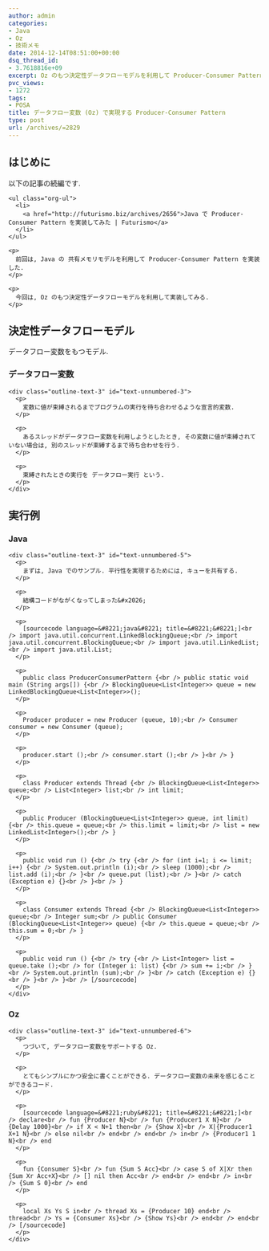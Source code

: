 ```yaml
---
author: admin
categories:
- Java
- Oz
- 技術メモ
date: 2014-12-14T08:51:00+00:00
dsq_thread_id:
- 3.7618816e+09
excerpt: Oz のもつ決定性データフローモデルを利用して Producer-Consumer Pattern を 実装
pvc_views:
- 1272
tags:
- POSA
title: データフロー変数 (Oz) で実現する Producer-Consumer Pattern
type: post
url: /archives/=2829
---
```


<div id="outline-container-unnumbered-1" class="outline-2">
  <h2 id="unnumbered-1">
    はじめに
  </h2>
  
  <div class="outline-text-2" id="text-unnumbered-1">
    <p>
      以下の記事の続編です.
    </p>
    
    <ul class="org-ul">
      <li>
        <a href="http://futurismo.biz/archives/2656">Java で Producer-Consumer Pattern を実装してみた | Futurismo</a>
      </li>
    </ul>
    
    <p>
      前回は, Java の 共有メモリモデルを利用して Producer-Consumer Pattern を実装した.
    </p>
    
    <p>
      今回は, Oz のもつ決定性データフローモデルを利用して実装してみる.
    </p>
  </div>
</div>

<div id="outline-container-unnumbered-2" class="outline-2">
  <h2 id="unnumbered-2">
    決定性データフローモデル
  </h2>
  
  <div class="outline-text-2" id="text-unnumbered-2">
    <p>
      データフロー変数をもつモデル.
    </p>
  </div>
  
  <div id="outline-container-unnumbered-3" class="outline-3">
    <h3 id="unnumbered-3">
      データフロー変数
    </h3>
    
    <div class="outline-text-3" id="text-unnumbered-3">
      <p>
        変数に値が束縛されるまでプログラムの実行を待ち合わせるような宣言的変数.
      </p>
      
      <p>
        あるスレッドがデータフロー変数を利用しようとしたとき, その変数に値が束縛されていない場合は, 別のスレッドが束縛するまで待ち合わせを行う.
      </p>
      
      <p>
        束縛されたときの実行を データフロー実行 という.
      </p>
    </div>
  </div>
</div>

<div id="outline-container-unnumbered-4" class="outline-2">
  <h2 id="unnumbered-4">
    実行例
  </h2>
  
  <div class="outline-text-2" id="text-unnumbered-4">
  </div>
  
  <div id="outline-container-unnumbered-5" class="outline-3">
    <h3 id="unnumbered-5">
      Java
    </h3>
    
    <div class="outline-text-3" id="text-unnumbered-5">
      <p>
        まずは, Java でのサンプル. 平行性を実現するためには, キューを共有する.
      </p>
      
      <p>
        結構コードがながくなってしまった&#x2026;
      </p>
      
      <p>
        [sourcecode language=&#8221;java&#8221; title=&#8221;&#8221;]<br /> import java.util.concurrent.LinkedBlockingQueue;<br /> import java.util.concurrent.BlockingQueue;<br /> import java.util.LinkedList;<br /> import java.util.List;
      </p>
      
      <p>
        public class ProducerConsumerPattern {<br /> public static void main (String args[]) {<br /> BlockingQueue<List<Integer>> queue = new LinkedBlockingQueue<List<Integer>>();
      </p>
      
      <p>
        Producer producer = new Producer (queue, 10);<br /> Consumer consumer = new Consumer (queue);
      </p>
      
      <p>
        producer.start ();<br /> consumer.start ();<br /> }<br /> }
      </p>
      
      <p>
        class Producer extends Thread {<br /> BlockingQueue<List<Integer>> queue;<br /> List<Integer> list;<br /> int limit;
      </p>
      
      <p>
        public Producer (BlockingQueue<List<Integer>> queue, int limit) {<br /> this.queue = queue;<br /> this.limit = limit;<br /> list = new LinkedList<Integer>();<br /> }
      </p>
      
      <p>
        public void run () {<br /> try {<br /> for (int i=1; i <= limit; i++) {<br /> System.out.println (i);<br /> sleep (1000);<br /> list.add (i);<br /> }<br /> queue.put (list);<br /> }<br /> catch (Exception e) {}<br /> }<br /> }
      </p>
      
      <p>
        class Consumer extends Thread {<br /> BlockingQueue<List<Integer>> queue;<br /> Integer sum;<br /> public Consumer (BlockingQueue<List<Integer>> queue) {<br /> this.queue = queue;<br /> this.sum = 0;<br /> }
      </p>
      
      <p>
        public void run () {<br /> try {<br /> List<Integer> list = queue.take ();<br /> for (Integer i: list) {<br /> sum += i;<br /> }<br /> System.out.println (sum);<br /> }<br /> catch (Exception e) {}<br /> }<br /> }<br /> [/sourcecode]
      </p>
    </div>
  </div>
  
  <div id="outline-container-unnumbered-6" class="outline-3">
    <h3 id="unnumbered-6">
      Oz
    </h3>
    
    <div class="outline-text-3" id="text-unnumbered-6">
      <p>
        つづいて, データフロー変数をサポートする Oz.
      </p>
      
      <p>
        とてもシンプルにかつ安全に書くことができる. データフロー変数の未来を感じることができるコード.
      </p>
      
      <p>
        [sourcecode language=&#8221;ruby&#8221; title=&#8221;&#8221;]<br /> declare<br /> fun {Producer N}<br /> fun {Producer1 X N}<br /> {Delay 1000}<br /> if X < N+1 then<br /> {Show X}<br /> X|{Producer1 X+1 N}<br /> else nil<br /> end<br /> end<br /> in<br /> {Producer1 1 N}<br /> end
      </p>
      
      <p>
        fun {Consumer S}<br /> fun {Sum S Acc}<br /> case S of X|Xr then {Sum Xr Acc+X}<br /> [] nil then Acc<br /> end<br /> end<br /> in<br /> {Sum S 0}<br /> end
      </p>
      
      <p>
        local Xs Ys S in<br /> thread Xs = {Producer 10} end<br /> thread<br /> Ys = {Consumer Xs}<br /> {Show Ys}<br /> end<br /> end<br /> [/sourcecode]
      </p>
    </div>
  </div>
</div>